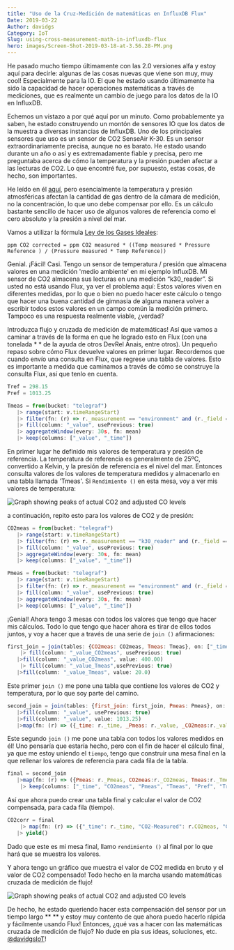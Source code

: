 ```yaml
---
title: "Uso de la Cruz-Medición de matemáticas en InfluxDB Flux"
Date: 2019-03-22
Author: davidgs
Category: IoT
Slug: using-cross-measurement-math-in-influxdb-flux
hero: images/Screen-Shot-2019-03-18-at-3.56.28-PM.png
---
```


He pasado mucho tiempo últimamente con las 2.0 versiones alfa y estoy aquí para decirle: algunas de las cosas nuevas que viene son muy, muy cool! Especialmente para la IO. El que he estado usando últimamente ha sido la capacidad de hacer operaciones matemáticas a través de mediciones, que es realmente un cambio de juego para los datos de la IO en InfluxDB.

Echemos un vistazo a por qué aquí por un minuto. Como probablemente ya saben, he estado construyendo un montón de sensores IO que los datos de la muestra a diversas instancias de InfluxDB. Uno de los principales sensores que uso es un sensor de CO2 SenseAir K-30. Es un sensor extraordinariamente precisa, aunque no es barato. He estado usando durante un año o así y es extremadamente fiable y precisa, pero me preguntaba acerca de cómo la temperatura y la presión pueden afectar a las lecturas de CO2. Lo que encontré fue, por supuesto, estas cosas, de hecho, son importantes.

He leído en él [aquí](https://www.bapihvac.com/application-note/effects-of-temperature-and-barometric-pressure-on-co2-sensors-application-note/), pero esencialmente la temperatura y presión atmosféricas afectan la cantidad de gas dentro de la cámara de medición, no la concentración, lo que uno debe compensar por ello. Es un cálculo bastante sencillo de hacer uso de algunos valores de referencia como el cero absoluto y la presión a nivel del mar.

Vamos a utilizar la fórmula [Ley de los Gases Ideales](https://en.wikipedia.org/wiki/Ideal_gas_law):

```
ppm CO2 corrected = ppm CO2 measured * ((Temp measured * Pressure Reference ) / (Pressure measured * Temp Reference))
```

Genial. ¡Fácil! Casi. Tengo un sensor de temperatura / presión que almacena valores en una medición 'medio ambiente' en mi ejemplo InfluxDB. Mi sensor de CO2 almacena sus lecturas en una medición “k30_reader”. Si usted no está usando Flux, ya ver el problema aquí: Estos valores viven en diferentes medidas, por lo que o bien no puedo hacer este cálculo o tengo que hacer una buena cantidad de gimnasia de alguna manera volver a escribir todos estos valores en un campo común la medición primero. Tampoco es una respuesta realmente viable, ¿verdad?

Introduzca flujo y cruzada de medición de matemáticas! Así que vamos a caminar a través de la forma en que he logrado esto en Flux (con una tonelada * * de la ayuda de otros DevRel Anais, entre otros). Un pequeño repaso sobre cómo Flux devuelve valores en primer lugar. Recordemos que cuando envío una consulta en Flux, que regrese una tabla de valores. Esto es importante a medida que caminamos a través de cómo se construye la consulta Flux, así que tenlo en cuenta.

```js
Tref = 298.15
Pref = 1013.25

Tmeas = from(bucket: "telegraf")
   |> range(start: v.timeRangeStart)
   |> filter(fn: (r) => r._measurement == "environment" and (r._field == "temp_c"))
   |> fill(column: "_value", usePrevious: true)
   |> aggregateWindow(every: 30s, fn: mean)
   |> keep(columns: ["_value", "_time"])
```

En primer lugar he definido mis valores de temperatura y presión de referencia. La temperatura de referencia es generalmente de 25ºC, convertido a Kelvin, y la presión de referencia es el nivel del mar. Entonces consulta valores de los valores de temperatura medidos y almacenarlo en una tabla llamada 'Tmeas'. Si `Rendimiento ()` en esta mesa, voy a ver mis valores de temperatura:

![Graph showing peaks of actual CO2 and adjusted CO levels](/posts/category/database/images/Screen-Shot-2019-03-19-at-4.21.00-PM.png)

a continuación, repito esto para los valores de CO2 y de presión:

```js
CO2meas = from(bucket: "telegraf")
   |> range(start: v.timeRangeStart)
   |> filter(fn: (r) => r._measurement == "k30_reader" and (r._field == "co2"))
   |> fill(column: "_value", usePrevious: true)
   |> aggregateWindow(every: 30s, fn: mean)
   |> keep(columns: ["_value", "_time"])
```

```js
Pmeas = from(bucket: "telegraf")
   |> range(start: v.timeRangeStart)
   |> filter(fn: (r) => r._measurement == "environment" and (r._field == "pressure"))
   |> fill(column: "_value", usePrevious: true)
   |> aggregateWindow(every: 30s, fn: mean)
   |> keep(columns: ["_value", "_time"])
```

¡Genial! Ahora tengo 3 mesas con todos los valores que tengo que hacer mis cálculos. Todo lo que tengo que hacer ahora es tirar de ellos todos juntos, y voy a hacer que a través de una serie de `join ()` afirmaciones:

```js
first_join = join(tables: {CO2meas: CO2meas, Tmeas: Tmeas}, on: ["_time"])
    |> fill(column: "_value_CO2meas", usePrevious: true)
   |>fill(column: "_value_CO2meas", value: 400.00)
    |> fill(column: "_value_Tmeas",usePrevious: true)
   |>fill(column: "_value_Tmeas", value: 20.0)
```

Este primer `join ()` me pone una tabla que contiene los valores de CO2 y temperatura, por lo que soy parte del camino.

```js
second_join = join(tables: {first_join: first_join, Pmeas: Pmeas}, on: ["_time"])
   |>fill(column: "_value", usePrevious: true)
   |>fill(column: "_value", value: 1013.25)
   |>map(fn: (r) => ({_time: r._time, _Pmeas: r._value, _CO2meas:r._value_CO2meas, _Tmeas:r._value_Tmeas}))
```

Este segundo `join ()` me pone una tabla con todos los valores medidos en él! Uno pensaría que estaría hecho, pero con el fin de hacer el cálculo final, ya que me estoy uniendo el `tiempo`, tengo que construir una mesa final en la que rellenar los valores de referencia para cada fila de la tabla.

```js
final = second_join
   |>map(fn: (r) => ({Pmeas: r._Pmeas, CO2meas:r._CO2meas, Tmeas:r._Tmeas, Pref: Pref, Tref: Tref, _time: r._time,}))
    |> keep(columns: ["_time", "CO2meas", "Pmeas", "Tmeas", "Pref", "Tref"])
```

Así que ahora puedo crear una tabla final y calcular el valor de CO2 compensada, para cada fila (tiempo).

```js
CO2corr = final
    |> map(fn: (r) => ({"_time": r._time, "CO2-Measured": r.CO2meas, "CO2-Adjusted": r.CO2meas * (((r.Tmeas + 273.15) * r.Pref) / (r.Pmeas * r.Tref))}))
   |> yield()
```

Dado que este es mi mesa final, llamo `rendimiento ()` al final por lo que hará que se muestra los valores.

Y ahora tengo un gráfico que muestra el valor de CO2 medida en bruto y el valor de CO2 compensado! Todo hecho en la marcha usando matemáticas cruzada de medición de flujo!

![Graph showing peaks of actual CO2 and adjusted CO levels](/posts/category/database/images/Screen-Shot-2019-03-18-at-3.56.28-PM.png)

De hecho, he estado queriendo hacer esta compensación del sensor por un tiempo largo ** ** y estoy muy contento de que ahora puedo hacerlo rápida y fácilmente usando Flux! Entonces, ¿qué vas a hacer con las matemáticas cruzada de medición de flujo? No dude en pia sus ideas, soluciones, etc. [@davidgsIoT](https://twitter.com/davidgsIoT)!
